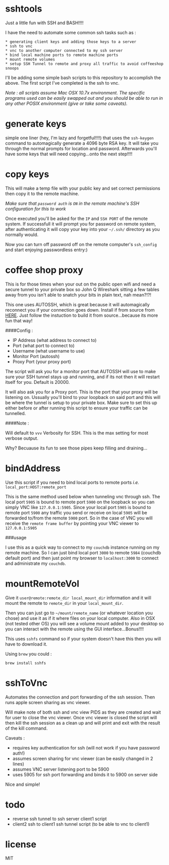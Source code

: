 sshtools
========

Just a little fun with SSH and BASH!!!!

I have the need to automate some common ssh tasks such as :


    * generating client keys and adding those keys to a server
    * ssh to vnc
    * vnc to another computer connected to my ssh server
    * bind local machine ports to remote machine ports
    * mount remote volumes
    * setup SSH Tunnel to remote and proxy all traffic to avoid coffeeshop snoops
    

I'll be adding some simple bash scripts to this repository to accomplish the above. The first script I've completed is the ssh to vnc.

_Note : all scripts assume Mac OSX 10.7x environment. The specific programs used can be easily swapped out and you should be able to run in any other POSIX environment (give or take some caveats)._

generate keys
==============

simple one liner (hey, I'm lazy and forgetful!!!!) that uses the `ssh-keygen` command to automagically generate a 4096 byte RSA key. It will take you through the normal prompts for location and password. Afterwards you'll have some keys that will need copying...onto the next step!!!!

copy keys
==========

This will make a temp file with your public key and set correct permissions then copy it to the remote machine.

_Make sure that `password auth` is `ON` in the remote machine's SSH configuration for this to work_

Once executed you'll be asked for the `IP` and `SSH PORT` of the remote system. If successfull it will prompt you for password on remote system, after authenticating it will copy your key into your `~/.ssh/` directory as you normally would.

Now you can turn off password off on the remote computer's `ssh_config` and start enjoying passwordless entry:)

coffee shop proxy
=================

This is for those times when your out on the public open wifi and need a secure tunnel to your private box so John Q Wireshark
sitting a few tables away from you isn't able to snatch your bits in plain text, nah mean?!?!

This one uses AUTOSSH, which is great because it will automagically reconnect you if your connection goes down. Install if from
source from [HERE](http://www.harding.motd.ca/autossh/). Just follow the instuction to build it from source...because its more
fun that way!

####Config :
- IP Address (what address to connect to)
- Port (what port to connect to)
- Username (what username to use)
- Monitor Port (autossh)
- Proxy Port (your proxy port)


The script will ask you for a monitor port that AUTOSSH will use to make sure your SSH tunnel stays up and running, and if its not
then it will restart itself for you. Default is 20000.

It will also ask you for a Proxy port. This is the port that your proxy will be listening on. Ussually you'll bind to your loopback
on said port and this will be where the tunnel is setup to your private box. Make sure to set this up either before or after running
this script to ensure your traffic can be tunnelled.

####Note :

Will default to `vvv` Verbosity for SSH. This is the max setting for most verbose output.

Why? Becuause its fun to see those pipes keep filling and draining...

bindAddress
===========

Use this script if you need to bind local ports to remote ports _i.e._ `local_port:HOST:remote_port`

This is the same method used below when tunneling vnc through ssh. The local port `5905` is bound to remote port `5900` on the loopback so you can simply VNC like `127.0.0.1:5905`. Since your local port `5905` is bound to remote port `5900` any traffic you send or receive on local `5905` will be forwarded to/from the remote `5900` port. So in the case of VNC you will receive the `remote frame buffer` by pointing your VNC viewer to `127.0.0.1:5905`

###usage

I use this as a quick way to connect to my `couchdb` instance running on my remote machine. So I can just bind local port `3000` to remote `5984` (couchdb default port) and then just point my browser to `localhost:3000` to connect and administrate my `couchdb`.


mountRemoteVol
==============

Give it `user@remote:remote_dir local_mount_dir` information and it will mount the remote to `remote_dir` in your `local_mount_dir`.

Then you can just go to `~/mount/remote_name` (or whatever location you chose) and use it as if it where files on your local computer. Also in OSX (not tested other OS) you will see a volume mount added to your desktop so you can interact with the remote using the GUI interface...Bonus!!!!

This uses `sshfs` command so if your system doesn't have this then you will have to download it.

Using `brew` you could :

```
brew install sshfs
```

sshToVnc
========

Automates the connection and port forwarding of the ssh session. Then runs apple screen sharing as vnc viewer. 

Will make note of both ssh and vnc view PIDS as they are created and wait for user to close the vnc viewer. Once vnc viewer is closed the script will then kill the ssh session as a clean up and will print and exit with the result of the kill command.

Caveats :

- requires key authentication for ssh (will not work if you have password auth!)
- assumes screen sharing for vnc viewer (can be easily changed in 2 lines)
- assumes VNC server listening port to be 5900
- uses 5905 for ssh port forwarding and binds it to 5900 on server side

Nice and simple!

todo
====

- reverse ssh tunnel to ssh server client1 script
- client2 ssh to client1 ssh tunnel script (to be able to vnc to client1)

license
======

MIT
